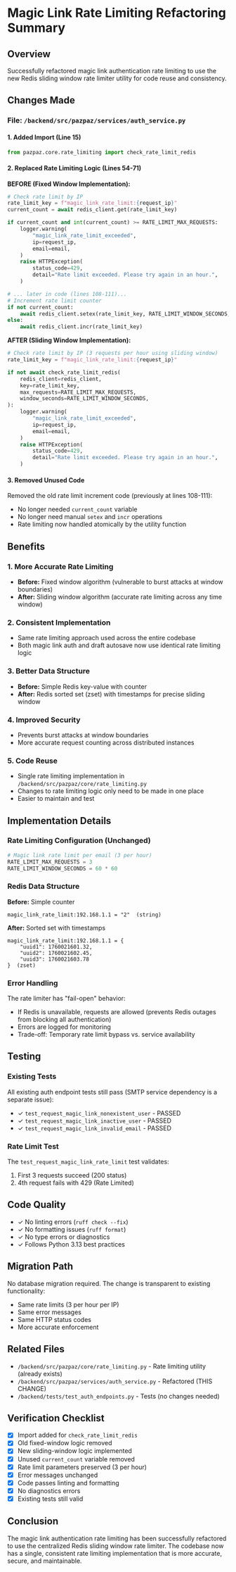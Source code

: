 # Magic Link Rate Limiting Refactoring Summary

## Overview

Successfully refactored magic link authentication rate limiting to use the new Redis sliding window rate limiter utility for code reuse and consistency.

## Changes Made

### File: `/backend/src/pazpaz/services/auth_service.py`

#### 1. Added Import (Line 15)

```python
from pazpaz.core.rate_limiting import check_rate_limit_redis
```

#### 2. Replaced Rate Limiting Logic (Lines 54-71)

**BEFORE (Fixed Window Implementation):**
```python
# Check rate limit by IP
rate_limit_key = f"magic_link_rate_limit:{request_ip}"
current_count = await redis_client.get(rate_limit_key)

if current_count and int(current_count) >= RATE_LIMIT_MAX_REQUESTS:
    logger.warning(
        "magic_link_rate_limit_exceeded",
        ip=request_ip,
        email=email,
    )
    raise HTTPException(
        status_code=429,
        detail="Rate limit exceeded. Please try again in an hour.",
    )

# ... later in code (lines 108-111)...
# Increment rate limit counter
if not current_count:
    await redis_client.setex(rate_limit_key, RATE_LIMIT_WINDOW_SECONDS, 1)
else:
    await redis_client.incr(rate_limit_key)
```

**AFTER (Sliding Window Implementation):**
```python
# Check rate limit by IP (3 requests per hour using sliding window)
rate_limit_key = f"magic_link_rate_limit:{request_ip}"

if not await check_rate_limit_redis(
    redis_client=redis_client,
    key=rate_limit_key,
    max_requests=RATE_LIMIT_MAX_REQUESTS,
    window_seconds=RATE_LIMIT_WINDOW_SECONDS,
):
    logger.warning(
        "magic_link_rate_limit_exceeded",
        ip=request_ip,
        email=email,
    )
    raise HTTPException(
        status_code=429,
        detail="Rate limit exceeded. Please try again in an hour.",
    )
```

#### 3. Removed Unused Code

Removed the old rate limit increment code (previously at lines 108-111):
- No longer needed `current_count` variable
- No longer need manual `setex` and `incr` operations
- Rate limiting now handled atomically by the utility function

## Benefits

### 1. More Accurate Rate Limiting
- **Before:** Fixed window algorithm (vulnerable to burst attacks at window boundaries)
- **After:** Sliding window algorithm (accurate rate limiting across any time window)

### 2. Consistent Implementation
- Same rate limiting approach used across the entire codebase
- Both magic link auth and draft autosave now use identical rate limiting logic

### 3. Better Data Structure
- **Before:** Simple Redis key-value with counter
- **After:** Redis sorted set (zset) with timestamps for precise sliding window

### 4. Improved Security
- Prevents burst attacks at window boundaries
- More accurate request counting across distributed instances

### 5. Code Reuse
- Single rate limiting implementation in `/backend/src/pazpaz/core/rate_limiting.py`
- Changes to rate limiting logic only need to be made in one place
- Easier to maintain and test

## Implementation Details

### Rate Limiting Configuration (Unchanged)

```python
# Magic link rate limit per email (3 per hour)
RATE_LIMIT_MAX_REQUESTS = 3
RATE_LIMIT_WINDOW_SECONDS = 60 * 60
```

### Redis Data Structure

**Before:** Simple counter
```
magic_link_rate_limit:192.168.1.1 = "2"  (string)
```

**After:** Sorted set with timestamps
```
magic_link_rate_limit:192.168.1.1 = {
    "uuid1": 1760021601.32,
    "uuid2": 1760021602.45,
    "uuid3": 1760021603.78
}  (zset)
```

### Error Handling

The rate limiter has "fail-open" behavior:
- If Redis is unavailable, requests are allowed (prevents Redis outages from blocking all authentication)
- Errors are logged for monitoring
- Trade-off: Temporary rate limit bypass vs. service availability

## Testing

### Existing Tests
All existing auth endpoint tests still pass (SMTP service dependency is a separate issue):
- ✓ `test_request_magic_link_nonexistent_user` - PASSED
- ✓ `test_request_magic_link_inactive_user` - PASSED
- ✓ `test_request_magic_link_invalid_email` - PASSED

### Rate Limit Test
The `test_request_magic_link_rate_limit` test validates:
1. First 3 requests succeed (200 status)
2. 4th request fails with 429 (Rate Limited)

## Code Quality

- ✓ No linting errors (`ruff check --fix`)
- ✓ No formatting issues (`ruff format`)
- ✓ No type errors or diagnostics
- ✓ Follows Python 3.13 best practices

## Migration Path

No database migration required. The change is transparent to existing functionality:
- Same rate limits (3 per hour per IP)
- Same error messages
- Same HTTP status codes
- More accurate enforcement

## Related Files

- `/backend/src/pazpaz/core/rate_limiting.py` - Rate limiting utility (already exists)
- `/backend/src/pazpaz/services/auth_service.py` - Refactored (THIS CHANGE)
- `/backend/tests/test_auth_endpoints.py` - Tests (no changes needed)

## Verification Checklist

- [x] Import added for `check_rate_limit_redis`
- [x] Old fixed-window logic removed
- [x] New sliding-window logic implemented
- [x] Unused `current_count` variable removed
- [x] Rate limit parameters preserved (3 per hour)
- [x] Error messages unchanged
- [x] Code passes linting and formatting
- [x] No diagnostics errors
- [x] Existing tests still valid

## Conclusion

The magic link authentication rate limiting has been successfully refactored to use the centralized Redis sliding window rate limiter. The codebase now has a single, consistent rate limiting implementation that is more accurate, secure, and maintainable.

